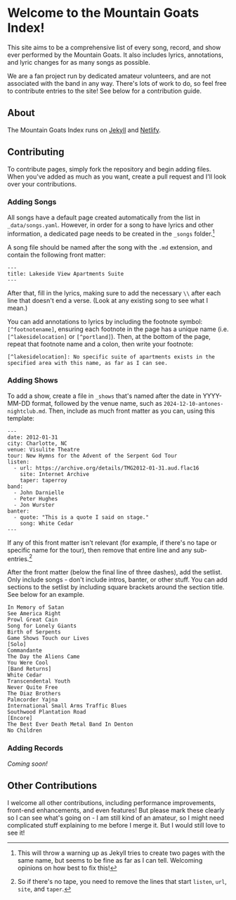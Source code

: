# Welcome to the Mountain Goats Index!
This site aims to be a comprehensive list of every song, record, and show ever performed by the Mountain Goats. It also includes lyrics, annotations, and lyric changes for as many songs as possible.

We are a fan project run by dedicated amateur volunteers, and are not associated with the band in any way. There's lots of work to do, so feel free to contribute entries to the site! See below for a contribution guide.

## About
The Mountain Goats Index runs on [Jekyll](https://jekyllrb.com) and [Netlify](https://netlify.com).

## Contributing
To contribute pages, simply fork the repository and begin adding files. When you've added as much as you want, create a pull request and I'll look over your contributions.

### Adding Songs
All songs have a default page created automatically from the list in `_data/songs.yaml`. However, in order for a song to have lyrics and other information, a dedicated page needs to be created in the `_songs` folder.[^conflicts] 

A song file should be named after the song with the `.md` extension, and contain the following front matter:

```
---
title: Lakeside View Apartments Suite
---
```

After that, fill in the lyrics, making sure to add the necessary `\\` after each line that doesn't end a verse. (Look at any existing song to see what I mean.)

You can add annotations to lyrics by including the footnote symbol: `[^footnotename]`, ensuring each footnote in the page has a unique name (i.e. `[^lakesidelocation]` or `[^portland]`). Then, at the bottom of the page, repeat that footnote name and a colon, then write your footnote:

```
[^lakesidelocation]: No specific suite of apartments exists in the specified area with this name, as far as I can see.
```

### Adding Shows
To add a show, create a file in `_shows` that's named after the date in YYYY-MM-DD format, followed by the venue name, such as `2024-12-10-antones-nightclub.md`. Then, include as much front matter as you can, using this template:

```
---
date: 2012-01-31
city: Charlotte, NC
venue: Visulite Theatre
tour: New Hymns for the Advent of the Serpent God Tour
listen:
  - url: https://archive.org/details/TMG2012-01-31.aud.flac16
    site: Internet Archive
    taper: taperroy
band:
  - John Darnielle
  - Peter Hughes
  - Jon Wurster
banter:
  - quote: "This is a quote I said on stage."
    song: White Cedar
---
```
If any of this front matter isn't relevant (for example, if there's no tape or specific name for the tour), then remove that entire line and any sub-entries.[^removinglisten]

After the front matter (below the final line of three dashes), add the setlist. Only include songs - don't include intros, banter, or other stuff. You can add sections to the setlist by including square brackets around the section title. See below for an example.

```
In Memory of Satan
See America Right
Prowl Great Cain
Song for Lonely Giants
Birth of Serpents
Game Shows Touch our Lives
[Solo]
Commandante
The Day the Aliens Came
You Were Cool
[Band Returns]
White Cedar
Transcendental Youth
Never Quite Free
The Diaz Brothers
Palmcorder Yajna
International Small Arms Traffic Blues
Southwood Plantation Road
[Encore]
The Best Ever Death Metal Band In Denton
No Children
```

### Adding Records
*Coming soon!*

## Other Contributions
I welcome all other contributions, including performance improvements, front-end enhancements, and even features! But please mark these clearly so I can see what's going on - I am still kind of an amateur, so I might need complicated stuff explaining to me before I merge it. But I would still love to see it!

[^conflicts]: This will throw a warning up as Jekyll tries to create two pages with the same name, but seems to be fine as far as I can tell. Welcoming opinions on how best to fix this!

[^removinglisten]: So if there's no tape, you need to remove the lines that start `listen`, `url`, `site`, and `taper`.